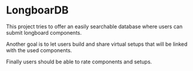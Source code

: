 # LongboarDB
This project tries to offer an easily searchable database where users can
submit longboard components.

Another goal is to let users build and share virtual setups that will be linked
with the used components.

Finally users should be able to rate components and setups.
